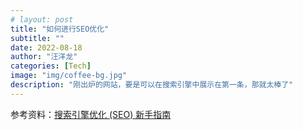 ```yaml
---
# layout: post
title: "如何进行SEO优化"
subtitle: ""
date: 2022-08-18
author: "汪洋龙"
categories: [Tech]
image: "img/coffee-bg.jpg"
description: "刚出炉的网站，要是可以在搜索引擎中展示在第一条，那就太棒了"
---
```


参考资料：[搜索引擎优化 (SEO) 新手指南](https://developers.google.com/search/docs/beginner/seo-starter-guide?hl=zh-cn)
